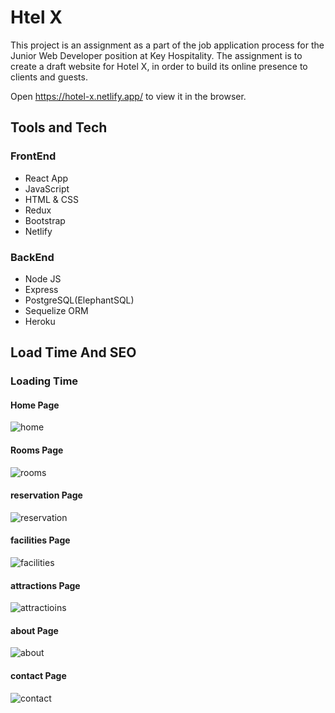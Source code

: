 # Htel X

This project is an assignment as a part of the job application process for the Junior Web Developer position at Key Hospitality. The assignment is to create a draft website for Hotel X, in order to build its online presence to clients and guests. 

Open https://hotel-x.netlify.app/ to view it in the browser.

## Tools and Tech

### FrontEnd
- React App
- JavaScript
- HTML & CSS
- Redux 
- Bootstrap
- Netlify

### BackEnd
- Node JS
- Express
- PostgreSQL(ElephantSQL)
- Sequelize ORM
- Heroku

## Load Time And SEO

### Loading Time

#### Home Page
![home](https://res.cloudinary.com/doai9yryh/image/upload/v1611507839/home_rgfy7y.png)

#### Rooms Page
![rooms](https://res.cloudinary.com/doai9yryh/image/upload/v1611507841/rooms_yd7dqt.png)

#### reservation Page
![reservation](https://res.cloudinary.com/doai9yryh/image/upload/v1611507827/reservation_v7snzx.png)

#### facilities Page
![facilities](https://res.cloudinary.com/doai9yryh/image/upload/v1611507839/facilities_twboy7.png)

#### attractions Page
![attractioins](https://res.cloudinary.com/doai9yryh/image/upload/v1611507835/attractions_nksfov.png)

#### about Page
![about](https://res.cloudinary.com/doai9yryh/image/upload/v1611507835/about_hde1gv.png)

#### contact Page
![contact](https://res.cloudinary.com/doai9yryh/image/upload/v1611507817/contact_ogo7yl.png)






